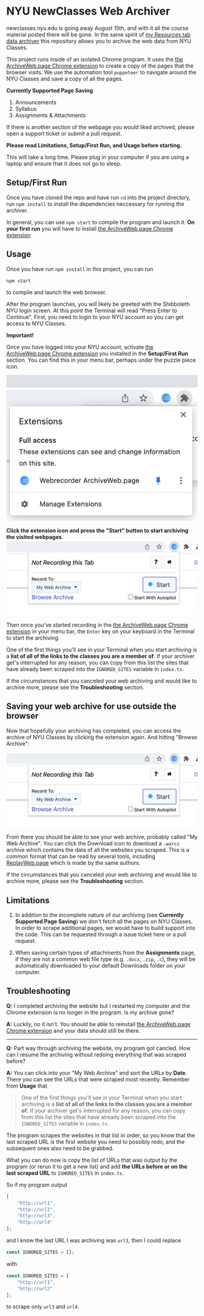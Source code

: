 # NYU NewClasses Web Archiver

newclasses.nyu.edu is going away August 15th, and with it all the course
material posted there will be gone. In the same spirit of
[my Resources tab data archiver](https://github.com/FrederickGeek8/nyuclasses-resource-scraper)
this repository allows you to archive the web data from NYU Classes.

This project runs inside of an isolated Chrome program. It uses the
[the ArchiveWeb.page Chrome extension](https://archiveweb.page/) to create a
copy of the pages that the browser visits. We use the automation tool `puppeteer`
to navigate around the NYU Classes and save a copy of all the pages.

**Currently Supported Page Saving**

1. Announcements
2. Syllabus
3. Assignments & Attachments

If there is another section of the webpage you would liked archived, please
open a support ticket or submit a pull request.

**Please read Limitations, Setup/First Run, and Usage before starting.**

This will take a long time. Please plug in your computer if you are using a laptop and ensure that it does not go to sleep.

## Setup/First Run

Once you have cloned the repo and have run `cd` into the project directory,
run `npm install` to install the dependencies neccessary for running the archiver.

In general, you can use `npm start` to compile the program and launch it.
**On your first run** you will have to install [the ArchiveWeb.page Chrome extension](https://archiveweb.page/)

## Usage

Once you have run `npm install` in this project, you can run

```bash
npm start
```

to compile and launch the web browser.

After the program launches, you will likely be greeted with the Shibboleth NYU
login screen. At this point the Terminal will read "Press Enter to Continue".
First, you need to login to your NYU account so you can get access to NYU Classes.

**Important!**

Once you have logged into your NYU account, activate [the ArchiveWeb.page Chrome extension](https://archiveweb.page/)
you installed in the **Setup/First Run** section. You can find this in your menu
bar, perhaps under the puzzle piece icon.

![Screenshot of the Menu Bar under the puzzle piece icon](meta/menu-bar-screenshot.png)

**Click the extension icon and press the "Start" button to start archiving the visited webpages**.
![Screenshot of the "Start" recording button in ArchiveWeb.page](meta/start-recording-screenshot.png)

Then once you've started recording in the
[the ArchiveWeb.page Chrome extension](https://archiveweb.page/) in your menu
bar, the `Enter` key on your keyboard in the Terminal to start the archiving.

One of the first things you'll see in your Terminal when you start archiving is
a **list of all of the links to the classes you are a member of**. If your
archiver get's interrupted for any reason, you can copy from this list the
sites that have already been scraped into the `IGNORED_SITES` variable in
`index.ts`.

If the circumstances that you canceled your web archiving and would like to
archive more, please see the **Troubleshooting** section.

## Saving your web archive for use outside the browser

Now that hopefully your archiving has completed, you can access the archive
of NYU Classes by clicking the extension again. And hitting "Browse Archive":

![Screenshot of the "Browse Archive" button in the extension menu](meta/start-recording-screenshot.png)

From there you should be able to see your web archive, probably called
"My Web Archive". You can click the Download icon to download a `.warcz` archive
which contains the data of all the websites you scraped. This is a common format
that can be read by several tools, including
[ReplayWeb.page](https://webrecorder.net/tools#replaywebpage) which is made by
the same authors.

If the circumstances that you canceled your web archiving and would like to
archive more, please see the **Troubleshooting** section.

## Limitations

1. In addition to the incomplete nature of our archiving
   (see **Currently Supported Page Saving**) we don't fetch all the pages on NYU
   Classes. In order to scrape additional pages, we would have to build support
   into the code. This can be requested through a issue ticket here or a pull request.

2. When saving certain types of attachments from the **Assignments** page, if
   they are not a common web file type (e.g. `.docx`, `.zip`, `.c`), they will
   be automatically downloaded to your default Downloads folder on your computer.

## Troubleshooting

**Q:** I completed archiving the website but I restarted my computer and the
Chrome extension is no longer in the program. Is my archive gone?

**A:** Luckily, no it isn't. You should be able to reinstall [the ArchiveWeb.page Chrome extension](https://archiveweb.page/)
and your data should still be there.

---

**Q:** Part way through archiving the website, my program got cancled. How can
I resume the archiving without redoing everything that was scraped before?

**A:** You can click into your "My Web Archive" and sort the URLs by **Date**.
There you can see the URLs that were scraped most recently. Remember from
**Usage** that

> One of the first things you'll see in your Terminal when you start archiving is
> a **list of all of the links to the classes you are a member of**. If your
> archiver get's interrupted for any reason, you can copy from this list the
> sites that have already been scraped into the `IGNORED_SITES` variable in
> `index.ts`.

The program scrapes the websites in that list in order, so you know that the
last scraped URL is the first website you need to possibly redo, and the
subsequent ones also need to be grabbed.

What you can do now is copy the list of URLs that was output by the program
(or rerun it to get a new list) and add **the URLs before or on the last scraped URL**
to `IGNORED_SITES` in `index.ts`.

So if my program output

```javascript
[
    "http://url1",
    "http://url2",
    "http://url3",
    "http://url4"
];
```

and I know the last URL I was archiving was `url3`, then I could replace

```javascript
const IGNORED_SITES = [];
```

with

```javascript
const IGNORED_SITES = [
    "http://url1",
    "http://url2"
];
```

to scrape only `url3` and `url4`.

